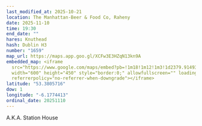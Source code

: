 ```yaml
---
last_modified_at: 2025-10-21
location: The Manhattan-Beer & Food Co, Raheny
date: 2025-11-10
time: 19:30
end_date: ""
hares: Knuthead
hash: Dublin H3
number: "1659"
map_url: https://maps.app.goo.gl/XCFw3E3HZqN13kn9A
embedded_map: <iframe
  src="https://www.google.com/maps/embed?pb=!1m18!1m12!1m3!1d2379.914930288437!2d-6.177441322944165!3d53.38057157216172!2m3!1f0!2f0!3f0!3m2!1i1024!2i768!4f13.1!3m3!1m2!1s0x48670f8d1b7e8789%3A0xfa44d7c1c9e250c2!2sThe%20Manhattan-Beer%20%26%20Food%20Co!5e0!3m2!1sen!2sie!4v1761083420600!5m2!1sen!2sie"
  width="600" height="450" style="border:0;" allowfullscreen="" loading="lazy"
  referrerpolicy="no-referrer-when-downgrade"></iframe>
latitude: "53.3805716"
dow: 1
longitude: "-6.1774413"
ordinal_date: 20251110
---
```

A﻿.K.A. Station House